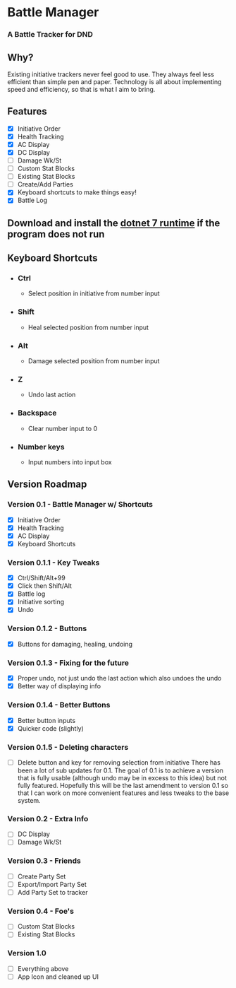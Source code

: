 # Battle Manager

### A Battle Tracker for DND

## Why?
Existing initiative trackers never feel good to use. They always feel less efficient than simple pen and paper. Technology is all about implementing speed and efficiency, so that is what I aim to bring. 

## Features
- [x] Initiative Order
- [x] Health Tracking
- [x] AC Display
- [x] DC Display
- [ ] Damage Wk/St
- [ ] Custom Stat Blocks
- [ ] Existing Stat Blocks
- [ ] Create/Add Parties
- [x] Keyboard shortcuts to make things easy!
- [x] Battle Log

## Download and install the  [dotnet 7 runtime](https://dotnet.microsoft.com/en-us/download/dotnet/thank-you/runtime-7.0.5-windows-x64-installer) if the program does not run

## Keyboard Shortcuts
- ### Ctrl
  - Select position in initiative from number input

- ### Shift
  - Heal selected position from number input

- ### Alt
  - Damage selected position from number input

- ### Z
  - Undo last action

- ### Backspace
  - Clear number input to 0

- ### Number keys
  - Input numbers into input box

## Version Roadmap
### Version 0.1 - Battle Manager w/ Shortcuts
- [x] Initiative Order
- [x] Health Tracking
- [x] AC Display
- [x] Keyboard Shortcuts

### Version 0.1.1 - Key Tweaks
- [x] Ctrl/Shift/Alt+99
- [x] Click then Shift/Alt
- [x] Battle log
- [x] Initiative sorting
- [x] Undo

### Version 0.1.2 - Buttons
- [x] Buttons for damaging, healing, undoing

### Version 0.1.3 - Fixing for the future
- [x] Proper undo, not just undo the last action which also undoes the undo
- [x] Better way of displaying info

### Version 0.1.4 - Better Buttons
- [x] Better button inputs
- [x] Quicker code (slightly)

### Version 0.1.5 - Deleting characters
- [ ] Delete button and key for removing selection from initiative
There has been a lot of sub updates for 0.1. The goal of 0.1 is to achieve a version that is fully usable (although undo may be in excess to this idea) but not fully featured. Hopefully this will be the last amendment to version 0.1 so that I can work on more convenient features and less tweaks to the base system. 

### Version 0.2 - Extra Info
- [ ] DC Display
- [ ] Damage Wk/St

### Version 0.3 - Friends
- [ ] Create Party Set
- [ ] Export/Import Party Set
- [ ] Add Party Set to tracker

### Version 0.4 - Foe's
- [ ] Custom Stat Blocks
- [ ] Existing Stat Blocks

### Version 1.0
- [ ] Everything above
- [ ] App Icon and cleaned up UI
